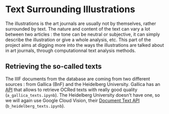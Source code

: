 # Text Surrounding Illustrations

The illustrations is the art journals are usually not by themselves, rather surrounded by text. The nature and content of the text can vary a lot between two articles : the tone can be neutral or subjective, it can simply describe the illustration or give a whole analysis, etc. This part of the project aims at digging more into the ways the illustrations are talked about in art journals, through computationnal text analysis methods.

## Retrieving the so-called texts

The IIIF documents from the database are coming from two different sources : from Gallica (BnF) and the Heidelberg University. Gallica has an [API](https://api.bnf.fr/fr/api-document-de-gallica#scroll-nav__11__2) that allows to retrieve OCRed texts with really good quality (`a_gallica_texts.ipynb`). The Heidelberg University doesn't have one, so we will again use Google Cloud Vision, their [Document Text API](https://cloud.google.com/vision/docs/ocr?hl=fr) (`b_heidelberg_texts.ipynb`).

